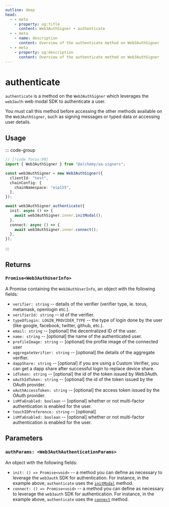 ```yaml
---
outline: deep
head:
  - - meta
    - property: og:title
      content: Web3AuthSigner • authenticate
  - - meta
    - name: description
      content: Overview of the authenticate method on Web3AuthSigner
  - - meta
    - property: og:description
      content: Overview of the authenticate method on Web3AuthSigner
---
```


# authenticate

`authenticate` is a method on the `Web3AuthSigner` which leverages the `web3auth` web modal SDK to authenticate a user.

You must call this method before accessing the other methods available on the `Web3AuthSigner`, such as signing messages or typed data or accessing user details.

## Usage

::: code-group

```ts [example.ts]
// [!code focus:99]
import { Web3AuthSigner } from "@alchemy/aa-signers";

const web3AuthSigner = new Web3AuthSigner({
  clientId: "test",
  chainConfig: {
    chainNamespace: "eip155",
  },
});

await web3AuthSigner.authenticate({
  init: async () => {
    await web3AuthSigner.inner.initModal();
  },
  connect: async () => {
    await web3AuthSigner.inner.connect();
  },
});
```

:::

## Returns

### `Promise<Web3AuthUserInfo>`

A Promise containing the `Web3AuthUserInfo`, an object with the following fields:

- `verifier: string` -- details of the verifier (verifier type, ie. torus, metamask, openlogin etc.).
- `verifierId: string` -- id of the verifier.
- `typeOfLogin: LOGIN_PROVIDER_TYPE` -- the type of login done by the user (like google, facebook, twitter, github, etc.).
- `email: string` -- [optional] the decentralized ID of the user.
- `name: string` -- [optional] the name of the authenticated user.
- `profileImage: string` -- [optional] the profile image of the connected user
- `aggregateVerifier: string` -- [optional] the details of the aggregate verifier.
- `dappShare: string` -- [optional] if you are using a Custom Verifier, you can get a dapp share after successful login to replace device share.
- `idToken: string` -- [optional] the id of the token issued by Web3Auth.
- `oAuthIdToken: string` -- [optional] the id of the token issued by the OAuth provider.
- `oAuthAccessToken: string` -- [optional] the access token issued by the OAuth provider.
- `isMfaEnabled: boolean` -- [optional] whether or not multi-factor authentication is enabled for the user.
- `touchIDPreference: string` -- [optional]
- `isMfaEnabled: boolean` -- [optional] whether or not multi-factor authentication is enabled for the user.

## Parameters

### `authParams: <Web3AuthAuthenticationParams>`

An object with the following fields:

- `init: () => Promise<void>` -- a method you can define as necessary to leverage the `web3auth` SDK for authentication. For instance, in the example above, `authenticate` uses the [`initModal`](https://web3auth.io/docs/sdk/pnp/web/modal/initialize#initmodal) method.
- `connect: () => Promise<void>` -- a method you can define as necessary to leverage the `web3auth` SDK for authentication. For instance, in the example above, `authenticate` uses the [`connect`](https://web3auth.io/docs/sdk/pnp/web/modal/usage) method.
